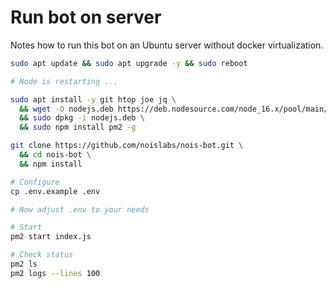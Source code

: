 # Run bot on server

Notes how to run this bot on an Ubuntu server without docker virtualization.

```sh
sudo apt update && sudo apt upgrade -y && sudo reboot

# Node is restarting ...

sudo apt install -y git htop joe jq \
  && wget -O nodejs.deb https://deb.nodesource.com/node_16.x/pool/main/n/nodejs/nodejs_16.17.1-deb-1nodesource1_amd64.deb \
  && sudo dpkg -i nodejs.deb \
  && sudo npm install pm2 -g

git clone https://github.com/noislabs/nois-bot.git \
  && cd nois-bot \
  && npm install

# Configure
cp .env.example .env

# Now adjust .env to your needs

# Start
pm2 start index.js

# Check status
pm2 ls
pm2 logs --lines 100
```
